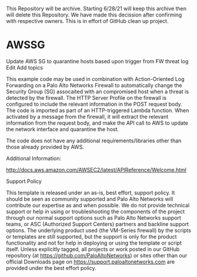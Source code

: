 This Repository will be archive. Starting 6/28/21 will keep this archive then will delete this Repository. We have made this decission after confirming with respective owners. This is in effort of GitHub clean up project. 


# AWSSG
Update AWS SG to quarantine hosts based upon trigger from FW threat log Edit Add topics

This example code may be used in combination with Action-Oriented Log Forwarding on a Palo Alto Networks Firewall to automatically change the Security Group (SG) assocaited with an compromised host when a threat is detected by the firewall. The HTTP Server Profile on the firewall is configured to include the relevant information in the POST request body. The code is imported as part of an HTTP-triggered Lambda function. When activated by a message from the firewall, it will extract the relevant information from the request body, and make the API call to AWS to update the network interface and quarantine the host.

The code does not have any additional requirements/libraries other than those already provided by AWS.

Additional Information:

http://docs.aws.amazon.com/AWSEC2/latest/APIReference/Welcome.html

Support Policy

This template is released under an as-is, best effort, support policy. It should be seen as community supported and Palo Alto Networks will contribute our expertise as and when possible. We do not provide technical support or help in using or troubleshooting the components of the project through our normal support options such as Palo Alto Networks support teams, or ASC (Authorized Support Centers) partners and backline support options. The underlying product used (the VM-Series firewall) by the scripts or templates are still supported, but the support is only for the product functionality and not for help in deploying or using the template or script itself. Unless explicitly tagged, all projects or work posted in our GitHub repository (at https://github.com/PaloAltoNetworks) or sites other than our official Downloads page on https://support.paloaltonetworks.com are provided under the best effort policy.
